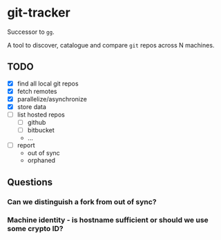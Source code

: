 git-tracker
===============================================================================

Successor to [`gg`](https://github.com/xandkar/gg).

A tool to discover, catalogue and compare `git` repos across N machines.

TODO
----

- [x] find all local git repos
- [x] fetch remotes
- [x] parallelize/asynchronize
- [x] store data
- [ ] list hosted repos
  + [ ] github
  + [ ] bitbucket
  + ...
- [ ] report
  + out of sync
  + orphaned

Questions
---------

### Can we distinguish a fork from out of sync?

### Machine identity - is hostname sufficient or should we use some crypto ID?
